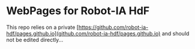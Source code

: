 # WebPages for Robot-IA HdF

This repo relies on a private [https://github.com/robot-ia-hdf/pages.github.io](github.com/robot-ia-hdf/pages.github.io)
and should not be edited directly...
